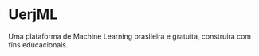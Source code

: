 # UerjML

Uma plataforma de Machine Learning brasileira e gratuita, construira com fins educacionais.